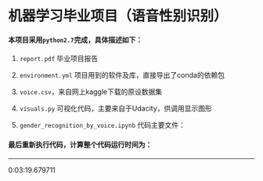 
机器学习毕业项目（语音性别识别）
===========================

#### 本项目采用`python2.7`完成，具体描述如下：

1. `report.pdf` 毕业项目报告 

2. `environment.yml` 项目用到的软件及库，直接导出了conda的依赖包

3. `voice.csv`，来自网上kaggle下载的原设数据集

4. `visuals.py` 可视化代码，主要来自于Udacity，供调用显示图形

5. `gender_recognition_by_voice.ipynb` 代码主要文件：

#### 最后重新执行代码，计算整个代码运行时间为：
--------------
0:03:19.679711

